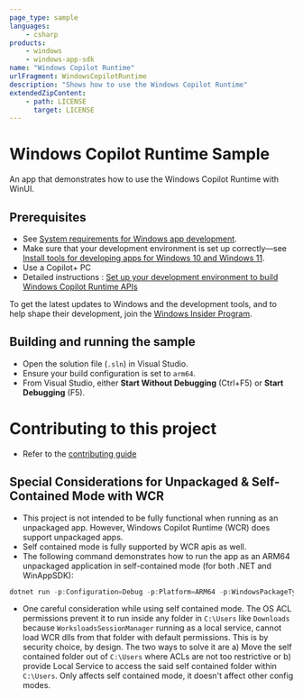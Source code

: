 ```yaml
---
page_type: sample
languages:
    - csharp
products:
    - windows
    - windows-app-sdk
name: "Windows Copilot Runtime"
urlFragment: WindowsCopilotRuntime
description: "Shows how to use the Windows Copilot Runtime"
extendedZipContent:
    - path: LICENSE
      target: LICENSE
---
```


# Windows Copilot Runtime Sample

An app that demonstrates how to use the Windows Copilot Runtime with WinUI.

## Prerequisites

-   See
    [System requirements for Windows app development](https://docs.microsoft.com/windows/apps/windows-app-sdk/system-requirements).
-   Make sure that your development environment is set up correctly&mdash;see
    [Install tools for developing apps for Windows 10 and Windows 11](https://docs.microsoft.com/windows/apps/windows-app-sdk/set-up-your-development-environment).
-   Use a Copilot+ PC
-   Detailed instructions : [Set up your development environment to build Windows Copilot Runtime APIs](https://learn.microsoft.com/en-us/windows/ai/apis/model-setup)


To get the latest updates to Windows and the development tools, and to help shape their development,
join the [Windows Insider Program](https://insider.windows.com).

## Building and running the sample

-   Open the solution file (`.sln`) in Visual Studio.
-   Ensure your build configuration is set to `arm64`.
-   From Visual Studio, either **Start Without Debugging** (Ctrl+F5) or **Start Debugging** (F5).

# Contributing to this project
- Refer to the [contributing guide](./Contributing.md)

## Special Considerations for Unpackaged & Self-Contained Mode with WCR

- This project is not intended to be fully functional when running as an unpackaged app. However, Windows Copilot Runtime (WCR) does support unpackaged apps.
- Self contained mode is fully supported by WCR apis as well.
- The following command demonstrates how to run the app as an ARM64 unpackaged application in self-contained mode (for both .NET and WinAppSDK):
```powershell
dotnet run -p:Configuration=Debug -p:Platform=ARM64 -p:WindowsPackageType=None -p:WindowsAppSDKSelfContained=true -p:SelfContained=true
```
- One careful consideration while using self contained mode. The OS ACL permissions prevent it to run inside any folder in `C:\Users` like `Downloads` because `WorksloadsSessionManager` running as a local service, cannot load WCR dlls from that folder with default permissions. This is by security choice, by design. The two ways to solve it are a) Move the self contained folder out of `C:\Users` where ACLs are not too restrictive or b) provide Local Service to access the said self contained folder within `C:\Users`. Only affects self contained mode, it doesn't affect other config modes.
